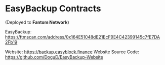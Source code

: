# EasyBackup Contracts

(Deployed to **Fantom Network**)

EasyBackup:  https://ftmscan.com/address/0x164E51048dE21EcF9E4C42399145c7fE7DA2Fb19

Website: https://backup.easyblock.finance
Website Source Code: https://github.com/DoguD/EasyBackup-Website
